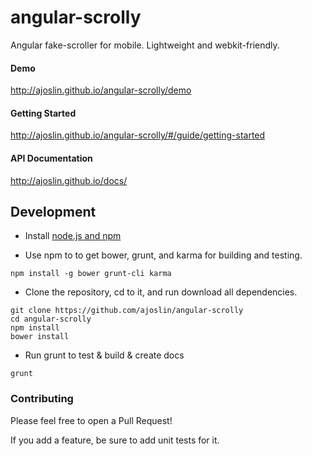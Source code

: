 angular-scrolly
===============

Angular fake-scroller for mobile.  Lightweight and webkit-friendly.

#### Demo
http://ajoslin.github.io/angular-scrolly/demo

#### Getting Started
http://ajoslin.github.io/angular-scrolly/#/guide/getting-started

#### API Documentation
http://ajoslin.github.io/docs/


Development
-----------

- Install [node.js and npm](http://nodejs.org)

- Use npm to to get bower, grunt, and karma for building and testing.

```
npm install -g bower grunt-cli karma
```

- Clone the repository, cd to it, and run download all dependencies.

```
git clone https://github.com/ajoslin/angular-scrolly
cd angular-scrolly
npm install
bower install
```

- Run grunt to test & build & create docs

```
grunt
```

### Contributing

Please feel free to open a Pull Request!

If you add a feature, be sure to add unit tests for it.
